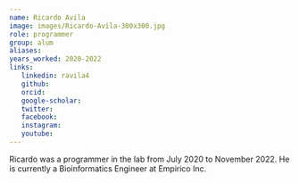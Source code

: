 ```yaml
---
name: Ricardo Avila
image: images/Ricardo-Avila-300x300.jpg
role: programmer
group: alum
aliases:
years_worked: 2020-2022
links:
   linkedin: ravila4
   github:
   orcid: 
   google-scholar:
   twitter:
   facebook:
   instagram: 
   youtube:
---
```


Ricardo was a programmer in the lab from July 2020 to November 2022. He is currently a Bioinformatics Engineer at Empirico Inc.